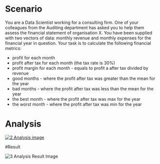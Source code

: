 # Scenario

You are a Data Scientist working for a consulting firm. One of your
colleagues from the Auditing department has asked you to help them assess the
financial statement of organisation X.
You have been supplied with two vectors of data: monthly revenue and monthly
expenses for the financial year in question. Your task is to calculate the following
financial metrics:
- profit for each month
- profit after tax for each month (the tax rate is 30%)
- profit margin for each month - equals to profit a after tax divided by revenue
- good months - where the profit after tax was greater than the mean for the year
- bad months - where the profit after tax was less than the mean for the year
- the best month - where the profit after tax was max for the year
- the worst month - where the profit after tax was min for the year

# Analysis

[![2  Analysis image](https://user-images.githubusercontent.com/81208412/216556904-6983c23d-6203-47f0-b85a-91da7a47bf99.png)](https://github.com/John-Rivero/R-projects/blob/main/1.%20Financial%20Statement%20Analysis/Financial%20Statement%20Analysis.R)

#Result

![3  Analysis Result Image](https://user-images.githubusercontent.com/81208412/216557575-b9d56f1b-308e-4cf0-9a95-59de8ef7e964.png)
